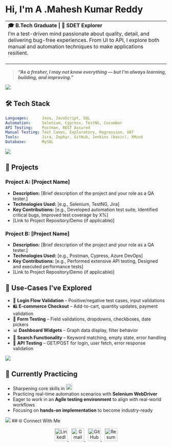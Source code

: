 # Hi, I'm A .Mahesh Kumar Reddy

<table>
  <tr>
    <td>
      <strong>🎓 B.Tech Graduate | 🧪 SDET Explorer</strong><br/>
      I’m a test-driven mind passionate about quality, detail, and delivering bug-free experiences. From UI to API, I explore both manual and automation techniques to make applications resilient.<br/><br/>
  
  </tr>
</table>


>  ***“As a fresher, I may not know everything — but I’m always learning, building, and improving.”***

<img src="https://user-images.githubusercontent.com/74038190/212284100-561aa473-3905-4a80-b561-0d28506553ee.gif">

## 🛠️ Tech Stack  
```yaml
Languages:      Java, JavaScript, SQL
Automation:     Selenium, Cypress, TestNG, Cucumber
API Testing:    Postman, REST Assured
Manual Testing: Test Cases, Exploratory, Regression, UAT
Tools:          Jira, Zephyr, GitHub, Jenkins (basic), XMind
Database:       MySQL

```

<img src="https://user-images.githubusercontent.com/74038190/212284100-561aa473-3905-4a80-b561-0d28506553ee.gif">


## 📁 Projects

### Project A: [Project Name]
*   **Description:** [Brief description of the project and your role as a QA tester.]
*   **Technologies Used:** [e.g., Selenium, TestNG, Jira]
*   **Key Contributions:** [e.g., Developed automation test suite, Identified critical bugs, Improved test coverage by X%]
*   [Link to Project Repository/Demo (if applicable)]

### Project B: [Project Name]
*   **Description:** [Brief description of the project and your role as a QA tester.]
*   **Technologies Used:** [e.g., Postman, Cypress, Azure DevOps]
*   **Key Contributions:** [e.g., Performed extensive API testing, Designed and executed performance tests]
*   [Link to Project Repository/Demo (if applicable)]

## 🎯 Use-Cases I’ve Explored

- 🔐 **Login Flow Validation** – Positive/negative test cases, input validations  
- 🛍️ **E-commerce Checkout** – Add-to-cart, quantity updates, payment validation  
- 🧾 **Form Testing** – Field validations, dropdowns, checkboxes, date pickers  
- 📊 **Dashboard Widgets** – Graph data display, filter behavior  
- 💬 **Search Functionality** – Keyword matching, empty state, error handling  
- 📧 **API Testing** – GET/POST for login, user fetch, error response validation

<img src="https://user-images.githubusercontent.com/74038190/212284100-561aa473-3905-4a80-b561-0d28506553ee.gif">

## 🧪 Currently Practicing

- Sharpening core skills in  <img src="https://img.shields.io/badge/Java-007396?style=flat-square&logo=java&logoColor=white" height="20"/>
- Practicing real-time automation scenarios with **Selenium WebDriver**
- Eager to work in an **Agile testing environment** to align with real-world workflows
- Focusing on **hands-on implementation** to become industry-ready


<img src="https://user-images.githubusercontent.com/74038190/212284100-561aa473-3905-4a80-b561-0d28506553ee.gif">
## 🌐 Connect With Me

 <p align="center">
  <a href="https://www.linkedin.com/in/maheshreddy0511" target="_blank">
    <img src="https://cdn.jsdelivr.net/gh/devicons/devicon/icons/linkedin/linkedin-original.svg" width="40" height="40" alt="LinkedIn"/>
  </a>
  &nbsp;
  <a href="mailto:maheshreddyavula0511@gmail.com">
    <img src="https://cdn.jsdelivr.net/gh/devicons/devicon/icons/google/google-original.svg" width="40" height="40" alt="Gmail"/>
  </a>
  &nbsp;
  <a href="https://github.com/Avulamahesh0511" target="_blank">
    <img src="https://cdn.jsdelivr.net/gh/devicons/devicon/icons/github/github-original.svg" width="40" height="40" alt="GitHub"/>
  </a>
  &nbsp;
  <a href="https://drive.google.com/file/d/1S1wJrNSU1wgM7yaClvTTnXg2pskDYnSk/view?usp=sharing" target="_blank">
    <img src="https://img.icons8.com/plasticine/100/resume.png" width="40" height="40" alt="Resume"/>
  </a>
</p>
